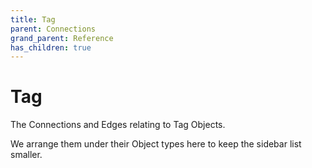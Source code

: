 ```yaml
---
title: Tag
parent: Connections
grand_parent: Reference
has_children: true
---
```


# Tag

The Connections and Edges relating to Tag Objects.

We arrange them under their Object types here to keep the sidebar list smaller.

